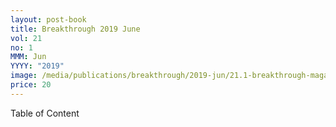 ```yaml
---
layout: post-book
title: Breakthrough 2019 June
vol: 21
no: 1
MMM: Jun
YYYY: "2019"
image: /media/publications/breakthrough/2019-jun/21.1-breakthrough-magazine-2019-june.jpg
price: 20
---
```

Table of Content